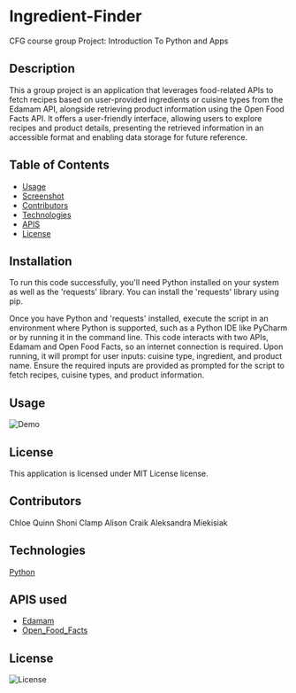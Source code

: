 # Ingredient-Finder
CFG course group Project: Introduction To Python and Apps
  
 ## Description 
 
 This a group project is an application that leverages food-related APIs to fetch recipes based on user-provided ingredients or cuisine types from the Edamam API, alongside retrieving product information using the Open Food Facts API. It offers a user-friendly interface, allowing users to explore recipes and product details, presenting the retrieved information in an accessible format and enabling data storage for future reference.
  
 ## Table of Contents 
  - [Usage](#usage)
  - [Screenshot](#screenshot)
  - [Contributors](#contributors)
  - [Technologies](#technologies)
  - [APIS](#apis)
  - [License](#license)

  
  ## Installation
 To run this code successfully, you'll need Python installed on your system as well as the 'requests' library. You can install the 'requests' library using pip.

 Once you have Python and 'requests' installed, execute the script in an environment where Python is supported, such as a Python IDE like PyCharm or by running it in the command line.
This code interacts with two APIs, Edamam and Open Food Facts, so an internet connection is required. Upon running, it will prompt for user inputs: cuisine type, ingredient, and product name. Ensure the required inputs are provided as prompted for the script to fetch recipes, cuisine types, and product information.


  ## Usage
![Demo](https://github.com/amiekisiak/Ingredient-Finder/assets/117371691/4aa1e051-7f9c-42cf-bcbb-b184e0d7f34d)
  
  ## License 
  This application is licensed under MIT License license.

  ## Contributors
  Chloe Quinn
  Shoni Clamp
  Alison Craik
  Aleksandra Miekisiak

 ## Technologies
[Python](https://img.shields.io/badge/Python-3776AB?style=for-the-badge&logo=python&logoColor=white)

## APIS used
- [Edamam](https://www.edamam.com/)
- [Open_Food_Facts](https://world.openfoodfacts.org/data)
 
 ## License
 ![License](https://img.shields.io/badge/license-MIT%20License-blue.svg)
  
